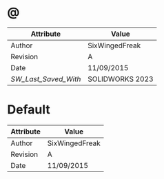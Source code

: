 # @
| Attribute | Value |
| ---  | ---     |
| Author | SixWingedFreak |
| Revision | A |
| Date | 11/09/2015 |
| _SW_Last_Saved_With_ | SOLIDWORKS 2023 |
# Default
| Attribute | Value |
| ---  | ---     |
| Author | SixWingedFreak |
| Revision | A |
| Date | 11/09/2015 |
